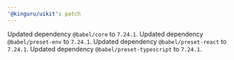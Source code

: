 ```yaml
---
'@kinguru/uikit': patch
---
```


Updated dependency `@babel/core` to `7.24.1`.
Updated dependency `@babel/preset-env` to `7.24.1`.
Updated dependency `@babel/preset-react` to `7.24.1`.
Updated dependency `@babel/preset-typescript` to `7.24.1`.
